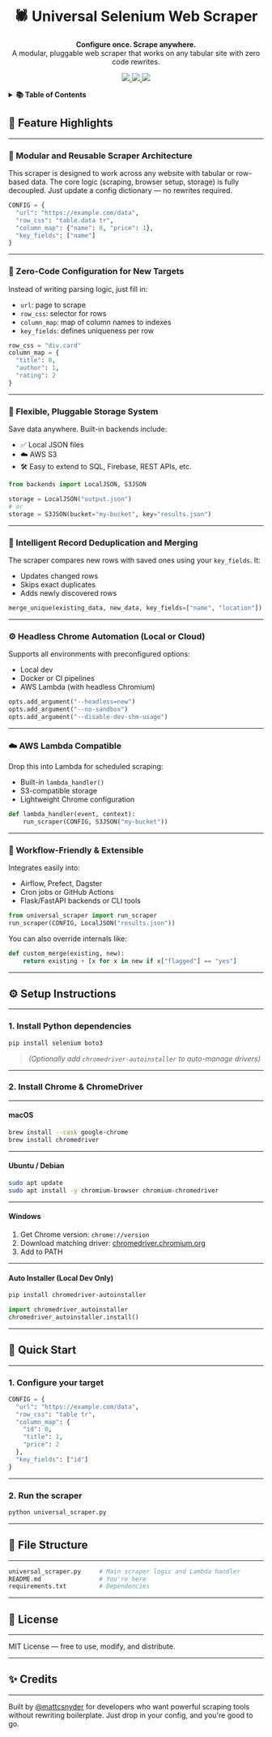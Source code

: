 <p align="center">
  <h1 align="center">🕷️ Universal Selenium Web Scraper</h1>
  <p align="center">
    <strong>Configure once. Scrape anywhere.</strong><br />
    A modular, pluggable web scraper that works on any tabular site with zero code rewrites.
  </p>
  <p align="center">
    <a href="https://github.com/mattcsnyder" target="_blank">
      <img src="https://img.shields.io/badge/GitHub-@mattcsnyder-black?logo=github&style=for-the-badge" />
    </a>
    <a href="https://www.instagram.com/fullstackwithmatt" target="_blank">
      <img src="https://img.shields.io/badge/Instagram-@fullstackwithmatt-E4405F?logo=instagram&logoColor=white&style=for-the-badge" />
    </a>
    <a href="https://www.threads.com/@fullstackwithmatt" target="_blank">
      <img src="https://img.shields.io/badge/Threads-@fullstackwithmatt-000000?logo=threads&logoColor=white&style=for-the-badge" />
    </a>
  </p>
</p>

<details>
<summary><strong>📚 Table of Contents</strong></summary>

- [🔧 Feature Highlights](#-feature-highlights)
  - [🧩 Modular and Reusable Scraper Architecture](#-modular-and-reusable-scraper-architecture)
  - [📄 Zero-Code Configuration for New Targets](#-zero-code-configuration-for-new-targets)
  - [💾 Flexible, Pluggable Storage System](#-flexible-pluggable-storage-system)
  - [🧠 Intelligent Record Deduplication and Merging](#-intelligent-record-deduplication-and-merging)
  - [⚙️ Headless Chrome Automation (Local or Cloud)](#️-headless-chrome-automation-local-or-cloud)
  - [☁️ AWS Lambda Compatible](#️-aws-lambda-compatible)
  - [🔌 Workflow-Friendly & Extensible](#-workflow-friendly--extensible)
- [⚙️ Setup Instructions](#️-setup-instructions)
- [🚀 Quick Start](#-quick-start)
- [📁 File Structure](#-file-structure)
- [📄 License](#-license)
- [✨ Credits](#-credits)

</details>

## 🔧 Feature Highlights

---

### 🧩 Modular and Reusable Scraper Architecture

This scraper is designed to work across any website with tabular or row-based data. The core logic (scraping, browser setup, storage) is fully decoupled. Just update a config dictionary — no rewrites required.

```python
CONFIG = {
  "url": "https://example.com/data",
  "row_css": "table.data tr",
  "column_map": {"name": 0, "price": 1},
  "key_fields": ["name"]
}
````

---

### 📄 Zero-Code Configuration for New Targets

Instead of writing parsing logic, just fill in:

* `url`: page to scrape
* `row_css`: selector for rows
* `column_map`: map of column names to indexes
* `key_fields`: defines uniqueness per row

```python
row_css = "div.card"
column_map = {
  "title": 0,
  "author": 1,
  "rating": 2
}
```

---

### 💾 Flexible, Pluggable Storage System

Save data anywhere. Built-in backends include:

* ✅ Local JSON files
* ☁️ AWS S3
* 🛠️ Easy to extend to SQL, Firebase, REST APIs, etc.

```python
from backends import LocalJSON, S3JSON

storage = LocalJSON("output.json")
# or
storage = S3JSON(bucket="my-bucket", key="results.json")
```

---

### 🧠 Intelligent Record Deduplication and Merging

The scraper compares new rows with saved ones using your `key_fields`. It:

* Updates changed rows
* Skips exact duplicates
* Adds newly discovered rows

```python
merge_unique(existing_data, new_data, key_fields=["name", "location"])
```

---

### ⚙️ Headless Chrome Automation (Local or Cloud)

Supports all environments with preconfigured options:

* Local dev
* Docker or CI pipelines
* AWS Lambda (with headless Chromium)

```python
opts.add_argument("--headless=new")
opts.add_argument("--no-sandbox")
opts.add_argument("--disable-dev-shm-usage")
```

---

### ☁️ AWS Lambda Compatible

Drop this into Lambda for scheduled scraping:

* Built-in `lambda_handler()`
* S3-compatible storage
* Lightweight Chrome configuration

```python
def lambda_handler(event, context):
    run_scraper(CONFIG, S3JSON("my-bucket"))
```

---

### 🔌 Workflow-Friendly & Extensible

Integrates easily into:

* Airflow, Prefect, Dagster
* Cron jobs or GitHub Actions
* Flask/FastAPI backends or CLI tools

```python
from universal_scraper import run_scraper
run_scraper(CONFIG, LocalJSON("results.json"))
```

You can also override internals like:

```python
def custom_merge(existing, new):
    return existing + [x for x in new if x["flagged"] == "yes"]
```

---

## ⚙️ Setup Instructions

---

### 1. Install Python dependencies

```bash
pip install selenium boto3
```

> *(Optionally add `chromedriver-autoinstaller` to auto-manage drivers)*

---

### 2. Install Chrome & ChromeDriver

---

#### macOS

```bash
brew install --cask google-chrome
brew install chromedriver
```

---

#### Ubuntu / Debian

```bash
sudo apt update
sudo apt install -y chromium-browser chromium-chromedriver
```

---

#### Windows

1. Get Chrome version: `chrome://version`
2. Download matching driver: [chromedriver.chromium.org](https://chromedriver.chromium.org/downloads)
3. Add to PATH

---

#### Auto Installer (Local Dev Only)

```bash
pip install chromedriver-autoinstaller
```

```python
import chromedriver_autoinstaller
chromedriver_autoinstaller.install()
```

---

## 🚀 Quick Start

---

### 1. Configure your target

```python
CONFIG = {
  "url": "https://example.com/data",
  "row_css": "table tr",
  "column_map": {
    "id": 0,
    "title": 1,
    "price": 2
  },
  "key_fields": ["id"]
}
```

---

### 2. Run the scraper

```bash
python universal_scraper.py
```

---

## 📁 File Structure

---

```bash
universal_scraper.py     # Main scraper logic and Lambda handler
README.md                # You're here
requirements.txt         # Dependencies
```

---

## 📄 License

---

MIT License — free to use, modify, and distribute.

---

## ✨ Credits

---

Built by [@mattcsnyder](https://github.com/mattcsnyder) for developers who want powerful scraping tools without rewriting boilerplate.
Just drop in your config, and you're good to go.
